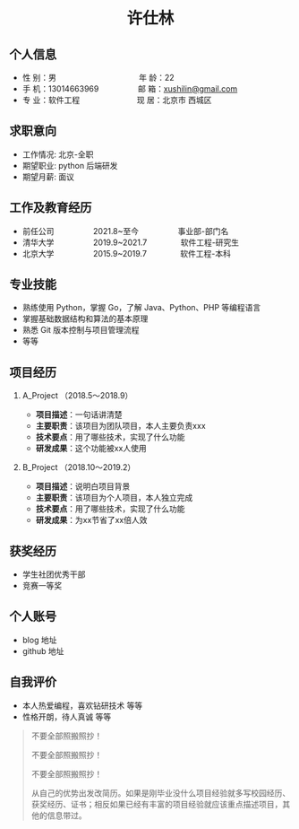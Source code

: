  <center>
     <h1>许仕林</h1>
 </center>



## 个人信息 

* 性 别：男&emsp;&emsp;&emsp;&emsp;&emsp; &emsp;&emsp;&emsp;&emsp;&emsp; 年 龄：22  
* 手 机：13014663969&emsp;&emsp;&emsp;&emsp;&emsp;邮 箱：xushilin@gmail.com    
* 专 业：软件工程&emsp;&emsp;&emsp;&emsp;&emsp;&emsp;&emsp; 现 居：北京市 西城区

## 求职意向

* 工作情况: 北京-全职
* 期望职业: python 后端研发
* 期望月薪: 面议

## 工作及教育经历

* 前任公司&emsp;&emsp;&emsp;&emsp;&emsp;2021.8~至今&emsp;&emsp;&emsp;&emsp;&emsp;事业部-部门名       
* 清华大学&emsp;&emsp;&emsp;&emsp;&emsp;2019.9~2021.7&emsp;&emsp;&emsp;&emsp; 软件工程-研究生         
* 北京大学&emsp;&emsp;&emsp;&emsp;&emsp;2015.9~2019.7&emsp;&emsp;&emsp;&emsp; 软件工程-本科

## 专业技能
* 熟练使用 Python，掌握 Go，了解 Java、Python、PHP 等编程语言
* 掌握基础数据结构和算法的基本原理
* 熟悉 Git 版本控制与项目管理流程
* 等等

## 项目经历
1. A_Project （2018.5～2018.9） 
   * __项目描述__：一句话讲清楚
   * __主要职责__：该项目为团队项目，本人主要负责xxx
   * __技术要点__：用了哪些技术，实现了什么功能
   * __研发成果__：这个功能被xx人使用

2. B_Project （2018.10～2019.2） 
   * __项目描述__：说明白项目背景
   * __主要职责__：该项目为个人项目，本人独立完成
   * __技术要点__：用了哪些技术，实现了什么功能
   * __研发成果__：为xx节省了xx倍人效

## 获奖经历
* 学生社团优秀干部
* 竞赛一等奖

## 个人账号 
* blog 地址
* github 地址

## 自我评价 
* 本人热爱编程，喜欢钻研技术 等等
* 性格开朗，待人真诚 等等

> 不要全部照搬照抄！
>
> 不要全部照搬照抄！
>
> 不要全部照搬照抄！
>
> 从自己的优势出发改简历。如果是刚毕业没什么项目经验就多写校园经历、获奖经历、证书；相反如果已经有丰富的项目经验就应该重点描述项目，其他的信息带过。

